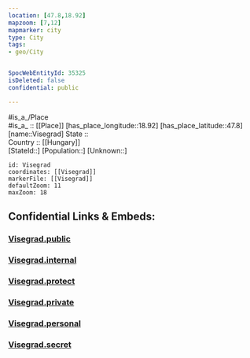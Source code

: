 ```yaml
---
location: [47.8,18.92] 
mapzoom: [7,12] 
mapmarker: city 
type: City
tags:
- geo/City


SpocWebEntityId: 35325
isDeleted: false
confidential: public

---
```

#is_a_/Place  
#is_a_ :: [[Place]] 
[has_place_longitude::18.92] 
[has_place_latitude::47.8] 
[name::Visegrad] 
State ::  
Country :: [[Hungary]]  
[StateId::] 
[Population::] 
[Unknown::] 


```leaflet
id: Visegrad
coordinates: [[Visegrad]] 
markerFile: [[Visegrad]] 
defaultZoom: 11 
maxZoom: 18
```


## Confidential Links & Embeds: 

### [Visegrad.public](/_public/\Earth\Continent\Europe\Europe~East\Hungary\Counties~Hungary\Bács-Kiskun\Pest\CityVisegrad.public.md) 

### [Visegrad.internal](/_internal/\Earth\Continent\Europe\Europe~East\Hungary\Counties~Hungary\Bács-Kiskun\Pest\CityVisegrad.internal.md) 

### [Visegrad.protect](/_protect/\Earth\Continent\Europe\Europe~East\Hungary\Counties~Hungary\Bács-Kiskun\Pest\CityVisegrad.protect.md) 

### [Visegrad.private](/_private/\Earth\Continent\Europe\Europe~East\Hungary\Counties~Hungary\Bács-Kiskun\Pest\CityVisegrad.private.md) 

### [Visegrad.personal](/_personal/\Earth\Continent\Europe\Europe~East\Hungary\Counties~Hungary\Bács-Kiskun\Pest\CityVisegrad.personal.md) 

### [Visegrad.secret](/_secret/\Earth\Continent\Europe\Europe~East\Hungary\Counties~Hungary\Bács-Kiskun\Pest\CityVisegrad.secret.md)

